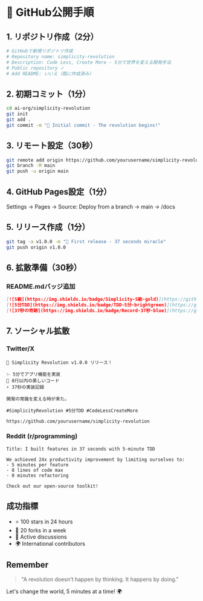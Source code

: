 # 🚀 GitHub公開手順

## 1. リポジトリ作成（2分）

```bash
# GitHubで新規リポジトリ作成
# Repository name: simplicity-revolution
# Description: Code Less, Create More - 5分で世界を変える開発手法
# Public repository ✓
# Add README: いいえ（既に作成済み）
```

## 2. 初期コミット（1分）

```bash
cd ai-org/simplicity-revolution
git init
git add .
git commit -m "🚀 Initial commit - The revolution begins!"
```

## 3. リモート設定（30秒）

```bash
git remote add origin https://github.com/yourusername/simplicity-revolution.git
git branch -M main
git push -u origin main
```

## 4. GitHub Pages設定（1分）

Settings → Pages → Source: Deploy from a branch → main → /docs

## 5. リリース作成（1分）

```bash
git tag -a v1.0.0 -m "🎉 First release - 37 seconds miracle"
git push origin v1.0.0
```

## 6. 拡散準備（30秒）

### README.mdバッジ追加
```markdown
[![S級](https://img.shields.io/badge/Simplicity-S級-gold)](https://github.com/yourusername/simplicity-revolution)
[![5分TDD](https://img.shields.io/badge/TDD-5分-brightgreen)](https://github.com/yourusername/simplicity-revolution)
[![37秒の奇跡](https://img.shields.io/badge/Record-37秒-blue)](https://github.com/yourusername/simplicity-revolution/blob/main/examples/37-seconds-miracle.md)
```

## 7. ソーシャル拡散

### Twitter/X
```
🚀 Simplicity Revolution v1.0.0 リリース！

✨ 5分でアプリ機能を実装
📏 8行以内の美しいコード
⚡ 37秒の実装記録

開発の常識を変える時が来た。

#SimplicityRevolution #5分TDD #CodeLessCreateMore

https://github.com/yourusername/simplicity-revolution
```

### Reddit (r/programming)
```
Title: I built features in 37 seconds with 5-minute TDD

We achieved 24x productivity improvement by limiting ourselves to:
- 5 minutes per feature
- 8 lines of code max
- 0 minutes refactoring

Check out our open-source toolkit!
```

## 成功指標

- ⭐ 100 stars in 24 hours
- 🍴 20 forks in a week
- 💬 Active discussions
- 🌍 International contributors

## Remember

> "A revolution doesn't happen by thinking. It happens by doing."

Let's change the world, 5 minutes at a time! 🌍